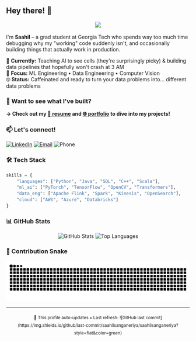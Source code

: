 ## Hey there! 👋

<div align="center">
  <img src="https://media.giphy.com/media/13HgwGsXF0aiGY/giphy.gif" width="400"/>
</div>

I'm **Saahil** – a grad student at Georgia Tech who spends way too much time debugging why my "working" code suddenly isn't, and occasionally building things that actually work in production.

🔬 **Currently:** Teaching AI to see cells (they're surprisingly picky) & building data pipelines that hopefully won't crash at 3 AM  
🎯 **Focus:** ML Engineering • Data Engineering • Computer Vision  
🤓 **Status:** Caffeinated and ready to turn your data problems into... different data problems  

### 📂 Want to see what I've built?
**→ Check out my [📝 resume](https://drive.google.com/file/d/1OLf3A_LT3cy20fMWF8oF_SHl3DCyyvWK/view?usp=sharing) and [🌐 portfolio](https://saahilsanganeriya.com) to dive into my projects!**

### 📫 Let's connect!
[![LinkedIn](https://img.shields.io/badge/-LinkedIn-0077B5?style=flat&logo=linkedin&logoColor=white)](https://linkedin.com/in/saahil-sanganeriya)
[![Email](https://img.shields.io/badge/-Email-D14836?style=flat&logo=gmail&logoColor=white)](mailto:saahilsanganeria666@gmail.com)
![Phone](https://img.shields.io/badge/-+1--404--353--0965-25D366?style=flat&logo=phone&logoColor=white)

### 🛠️ Tech Stack
```python
skills = {
    "languages": ["Python", "Java", "SQL", "C++", "Scala"],
    "ml_ai": ["PyTorch", "TensorFlow", "OpenCV", "Transformers"],
    "data_eng": ["Apache Flink", "Spark", "Kinesis", "OpenSearch"],
    "cloud": ["AWS", "Azure", "Databricks"]
}
```

### 📊 GitHub Stats
<div align="center">
  <img src="https://github-readme-stats.vercel.app/api?username=saahilsanganeriya&show_icons=true&theme=vue-dark&hide_border=true&count_private=true" alt="GitHub Stats" width="48%"/>
  <img src="https://github-readme-stats.vercel.app/api/top-langs/?username=saahilsanganeriya&layout=compact&theme=vue-dark&hide_border=true" alt="Top Languages" width="48%"/>
</div>

### 🐍 Contribution Snake
<div align="center">
  <img src="https://raw.githubusercontent.com/saahilsanganeriya/saahilsanganeriya/output/github-contribution-grid-snake-dark.svg" alt="Snake animation" />
</div>

---
<div align="center">
  <sub>🤖 This profile auto-updates • Last refresh: ![GitHub last commit](https://img.shields.io/github/last-commit/saahilsanganeriya/saahilsanganeriya?style=flat&color=green)</sub>
</div>
<!-- Last updated: Sat Sep 27 01:01:14 UTC 2025 -->
<!-- Profile updated: 2025-09-27 -->
<!-- Last updated: Sun Sep 28 01:00:10 UTC 2025 -->
<!-- Profile updated: 2025-09-28 -->
<!-- Last updated: Mon Sep 29 00:56:07 UTC 2025 -->
<!-- Profile updated: 2025-09-29 -->
<!-- Last updated: Tue Sep 30 00:55:06 UTC 2025 -->
<!-- Profile updated: 2025-09-30 -->
<!-- Last updated: Wed Oct  1 01:01:11 UTC 2025 -->
<!-- Profile updated: 2025-10-01 -->
<!-- Last updated: Thu Oct  2 00:53:23 UTC 2025 -->
